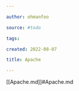 ```yaml
---

author: ohmanfoo

source: #todo

tags: 

created: 2022-08-07

title: Apache

---
```

[[Apache.md]]#Apache.md